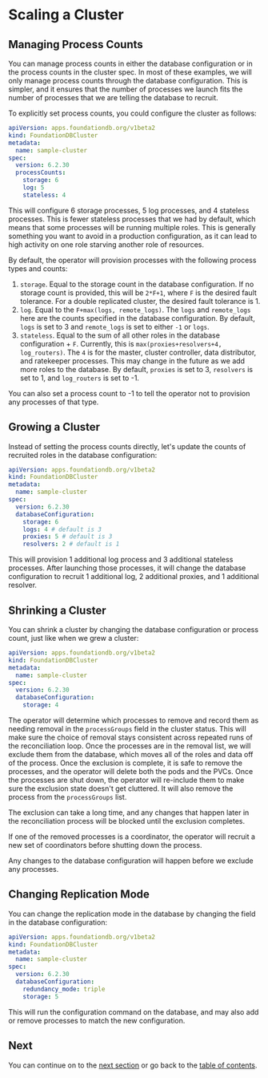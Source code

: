 # Scaling a Cluster

## Managing Process Counts

You can manage process counts in either the database configuration or in the process counts in the cluster spec. In most of these examples, we will only manage process counts through the database configuration. This is simpler, and it ensures that the number of processes we launch fits the number of processes that we are telling the database to recruit.

To explicitly set process counts, you could configure the cluster as follows:

```yaml
apiVersion: apps.foundationdb.org/v1beta2
kind: FoundationDBCluster
metadata:
  name: sample-cluster
spec:
  version: 6.2.30
  processCounts:
    storage: 6
    log: 5
    stateless: 4
```

This will configure 6 storage processes, 5 log processes, and 4 stateless processes. This is fewer stateless processes that we had by default, which means that some processes will be running multiple roles. This is generally something you want to avoid in a production configuration, as it can lead to high activity on one role starving another role of resources.

By default, the operator will provision processes with the following process types and counts:

1. `storage`. Equal to the storage count in the database configuration. If no storage count is provided, this will be `2*F+1`, where `F` is the desired fault tolerance. For a double replicated cluster, the desired fault tolerance is 1.
2. `log`. Equal to the `F+max(logs, remote_logs)`. The `logs` and `remote_logs` here are the counts specified in the database configuration. By default, `logs` is set to 3 and `remote_logs` is set to either `-1` or `logs`.
3. `stateless`. Equal to the sum of all other roles in the database configuration + `F`. Currently, this is `max(proxies+resolvers+4, log_routers)`. The `4` is for the master, cluster controller, data distributor, and ratekeeper processes. This may change in the future as we add more roles to the database. By default, `proxies` is set to 3, `resolvers` is set to 1, and `log_routers` is set to -1.

You can also set a process count to -1 to tell the operator not to provision any processes of that type.

## Growing a Cluster

Instead of setting the process counts directly, let's update the counts of recruited roles in the database configuration:

```yaml
apiVersion: apps.foundationdb.org/v1beta2
kind: FoundationDBCluster
metadata:
  name: sample-cluster
spec:
  version: 6.2.30
  databaseConfiguration:
    storage: 6
    logs: 4 # default is 3
    proxies: 5 # default is 3
    resolvers: 2 # default is 1
```

This will provision 1 additional log process and 3 additional stateless processes. After launching those processes, it will change the database configuration to recruit 1 additional log, 2 additional proxies, and 1 additional resolver.

## Shrinking a Cluster

You can shrink a cluster by changing the database configuration or process count, just like when we grew a cluster:

```yaml
apiVersion: apps.foundationdb.org/v1beta2
kind: FoundationDBCluster
metadata:
  name: sample-cluster
spec:
  version: 6.2.30
  databaseConfiguration:
    storage: 4
```

The operator will determine which processes to remove and record them as needing removal in the `processGroups` field in the cluster status. This will make sure the choice of removal stays consistent across repeated runs of the reconciliation loop. Once the processes are in the removal list, we will exclude them from the database, which moves all of the roles and data off of the process. Once the exclusion is complete, it is safe to remove the processes, and the operator will delete both the pods and the PVCs. Once the processes are shut down, the operator will re-include them to make sure the exclusion state doesn't get cluttered. It will also remove the process from the `processGroups` list.

The exclusion can take a long time, and any changes that happen later in the reconciliation process will be blocked until the exclusion completes.

If one of the removed processes is a coordinator, the operator will recruit a new set of coordinators before shutting down the process.

Any changes to the database configuration will happen before we exclude any processes.

## Changing Replication Mode

You can change the replication mode in the database by changing the field in the database configuration:

```yaml
apiVersion: apps.foundationdb.org/v1beta2
kind: FoundationDBCluster
metadata:
  name: sample-cluster
spec:
  version: 6.2.30
  databaseConfiguration:
    redundancy_mode: triple
    storage: 5
```

This will run the configuration command on the database, and may also add or remove processes to match the new configuration.

## Next

You can continue on to the [next section](customization.md) or go back to the [table of contents](index.md).

